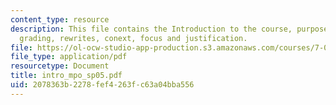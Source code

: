 ```yaml
---
content_type: resource
description: This file contains the Introduction to the course, purpose of introduction,
  grading, rewrites, conext, focus and justification.
file: https://ol-ocw-studio-app-production.s3.amazonaws.com/courses/7-02ci-experimental-biology-communications-intensive-spring-2005/2078363b2278fef4263fc63a04bba556_intro_mpo_sp05.pdf
file_type: application/pdf
resourcetype: Document
title: intro_mpo_sp05.pdf
uid: 2078363b-2278-fef4-263f-c63a04bba556
---
```


